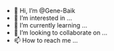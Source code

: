 - 👋 Hi, I’m @Gene-Baik
- 👀 I’m interested in ...
- 🌱 I’m currently learning ...
- 💞️ I’m looking to collaborate on ...
- 📫 How to reach me ...

<!---
Gene-Baik/Gene-Baik is a ✨ special ✨ repository because its `README.md` (this file) appears on your GitHub profile.
You can click the Preview link to take a look at your changes.
--->
